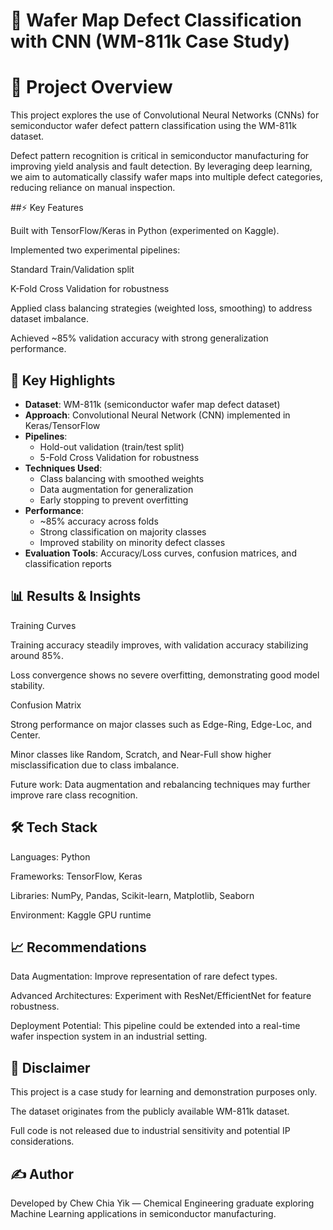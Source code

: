 # 🧠 Wafer Map Defect Classification with CNN (WM-811k Case Study)
# 📌 Project Overview

This project explores the use of Convolutional Neural Networks (CNNs) for semiconductor wafer defect pattern classification using the WM-811k dataset.

Defect pattern recognition is critical in semiconductor manufacturing for improving yield analysis and fault detection. By leveraging deep learning, we aim to automatically classify wafer maps into multiple defect categories, reducing reliance on manual inspection.

##⚡ Key Features

Built with TensorFlow/Keras in Python (experimented on Kaggle).

Implemented two experimental pipelines:

Standard Train/Validation split

K-Fold Cross Validation for robustness

Applied class balancing strategies (weighted loss, smoothing) to address dataset imbalance.

Achieved ~85% validation accuracy with strong generalization performance.

## 🔑 Key Highlights

- **Dataset**: WM-811k (semiconductor wafer map defect dataset)  
- **Approach**: Convolutional Neural Network (CNN) implemented in Keras/TensorFlow  
- **Pipelines**:  
  - Hold-out validation (train/test split)  
  - 5-Fold Cross Validation for robustness  
- **Techniques Used**:  
  - Class balancing with smoothed weights  
  - Data augmentation for generalization  
  - Early stopping to prevent overfitting  
- **Performance**:  
  - ~85% accuracy across folds  
  - Strong classification on majority classes  
  - Improved stability on minority defect classes  
- **Evaluation Tools**: Accuracy/Loss curves, confusion matrices, and classification reports  


## 📊 Results & Insights
Training Curves

Training accuracy steadily improves, with validation accuracy stabilizing around 85%.

Loss convergence shows no severe overfitting, demonstrating good model stability.

Confusion Matrix

Strong performance on major classes such as Edge-Ring, Edge-Loc, and Center.

Minor classes like Random, Scratch, and Near-Full show higher misclassification due to class imbalance.

Future work: Data augmentation and rebalancing techniques may further improve rare class recognition.

## 🛠 Tech Stack

Languages: Python

Frameworks: TensorFlow, Keras

Libraries: NumPy, Pandas, Scikit-learn, Matplotlib, Seaborn

Environment: Kaggle GPU runtime

## 📈 Recommendations

Data Augmentation: Improve representation of rare defect types.

Advanced Architectures: Experiment with ResNet/EfficientNet for feature robustness.

Deployment Potential: This pipeline could be extended into a real-time wafer inspection system in an industrial setting.

## 📌 Disclaimer

This project is a case study for learning and demonstration purposes only.

The dataset originates from the publicly available WM-811k dataset.

Full code is not released due to industrial sensitivity and potential IP considerations.

## ✍️ Author

Developed by Chew Chia Yik — Chemical Engineering graduate exploring Machine Learning applications in semiconductor manufacturing.
